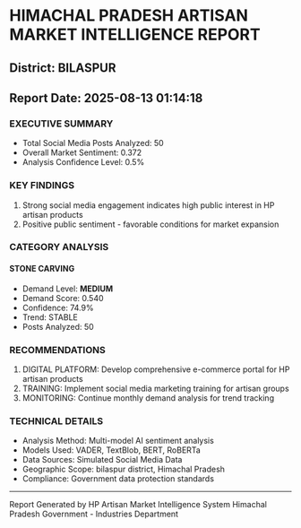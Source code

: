 # HIMACHAL PRADESH ARTISAN MARKET INTELLIGENCE REPORT
## District: BILASPUR
## Report Date: 2025-08-13 01:14:18

### EXECUTIVE SUMMARY
- Total Social Media Posts Analyzed: 50
- Overall Market Sentiment: 0.372
- Analysis Confidence Level: 0.5%

### KEY FINDINGS
1. Strong social media engagement indicates high public interest in HP artisan products
2. Positive public sentiment - favorable conditions for market expansion

### CATEGORY ANALYSIS

#### STONE CARVING
- Demand Level: **MEDIUM**
- Demand Score: 0.540
- Confidence: 74.9%
- Trend: STABLE
- Posts Analyzed: 50

### RECOMMENDATIONS
1. DIGITAL PLATFORM: Develop comprehensive e-commerce portal for HP artisan products
2. TRAINING: Implement social media marketing training for artisan groups
3. MONITORING: Continue monthly demand analysis for trend tracking

### TECHNICAL DETAILS
- Analysis Method: Multi-model AI sentiment analysis
- Models Used: VADER, TextBlob, BERT, RoBERTa
- Data Sources: Simulated Social Media Data
- Geographic Scope: bilaspur district, Himachal Pradesh
- Compliance: Government data protection standards

---
Report Generated by HP Artisan Market Intelligence System
Himachal Pradesh Government - Industries Department
